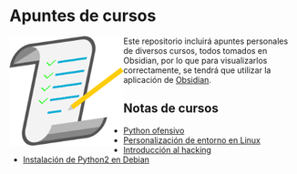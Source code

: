 # Apuntes de cursos

<p align="center">
    <img src="images/IMG_001.png"
    alt="Checklist de notas"
    width="200"
    style="float: left; margin-rigt: 10px">
</p>

Este repositorio incluirá apuntes personales de diversos cursos, todos tomados en Obsidian, por lo que para visualizarlos correctamente, se tendrá que utilizar la aplicación de [Obsidian](https://obsidian.md/download).

## Notas de cursos

- [Python ofensivo](Python_ofensivo/Indice.md)
- [Personalización de entorno en Linux](Personalizacion_entorno/)
- [Introducción al hacking](Hacking_introuction)
- [Instalación de Python2 en Debian](Python2_Install)

